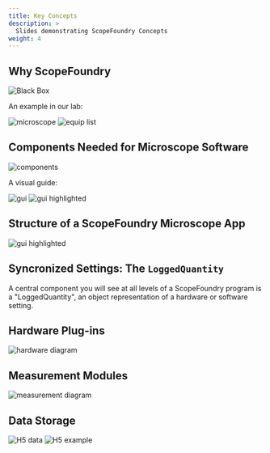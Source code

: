 ```yaml
---
title: Key Concepts
description: >
  Slides demonstrating ScopeFoundry Concepts
weight: 4
---
```

## Why ScopeFoundry

![Black Box](/images/key-concepts/Slide02.png)

An example in our lab:

![microscope](/images/key-concepts/Slide03.png)
![equip list](/images/key-concepts//Slide04.png)

## Components Needed for Microscope Software

![components](/images/key-concepts//Slide05.png)

A visual guide:

![gui](/images/key-concepts//Slide06.png)
![gui highlighted](/images/key-concepts//Slide07.png)

## Structure of a ScopeFoundry Microscope App

![gui highlighted](/images/key-concepts//Slide08.png)

## Syncronized Settings: The `LoggedQuantity`

A central component you will see at all levels of a ScopeFoundry program is a "LoggedQuantity", an object representation of a hardware or software setting.

## Hardware Plug-ins

![hardware diagram](/images/key-concepts//Slide09.png)


## Measurement Modules

![measurement diagram](/images/key-concepts//Slide10.png)

## Data Storage

![H5 data](/images/key-concepts//Slide11.png)
![H5 example](/images/key-concepts//Slide12.png)


